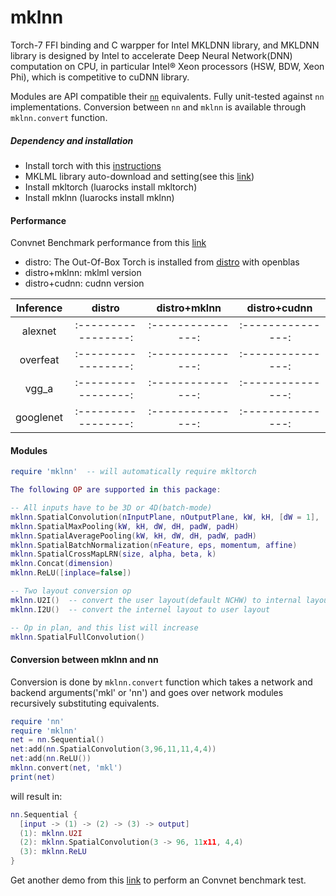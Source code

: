 mklnn
===========

Torch-7 FFI binding and C warpper for Intel MKLDNN library, and MKLDNN library is designed by Intel to accelerate Deep Neural Network(DNN) computation on CPU, in particular Intel® Xeon processors (HSW, BDW, Xeon Phi), which is competitive to cuDNN library.

Modules are API compatible their [`nn`](https://github.com/torch/nn) equivalents. Fully unit-tested against `nn` implementations.
Conversion between `nn` and `mklnn` is available through `mklnn.convert` function.

##### Dependency and installation

* Install torch with this [instructions](http://torch.ch/docs/getting-started.html)
* MKLML library auto-download and setting(see this [link](https://github.com/xhzhao/EnvCheck))
* Install mkltorch (luarocks install mkltorch)
* Install mklnn (luarocks install mklnn)

#### Performance

Convnet Benchmark performance from this [link](https://github.com/xhzhao/convnet-benchmarks/tree/mklnn) 
* distro: The Out-Of-Box Torch is installed from [distro](https://github.com/torch/distro) with openblas
* distro+mklnn: mklml version
* distro+cudnn: cudnn version

|  Inference      |    distro     |   distro+mklnn  | distro+cudnn |
|:-------------:|:-----------------:|:---------------:|:---------------:|
| alexnet      |:-----------------:|:---------------:|:---------------:|
| overfeat     |:-----------------:|:---------------:|:---------------:|
| vgg_a        |:-----------------:|:---------------:|:---------------:|
| googlenet    |:-----------------:|:---------------:|:---------------:|

#### Modules

```lua
require 'mklnn'  -- will automatically require mkltorch

The following OP are supported in this package:

-- All inputs have to be 3D or 4D(batch-mode)
mklnn.SpatialConvolution(nInputPlane, nOutputPlane, kW, kH, [dW = 1], [dH = 1], [padW = 0], [padH = 0], [groups = 1])
mklnn.SpatialMaxPooling(kW, kH, dW, dH, padW, padH)
mklnn.SpatialAveragePooling(kW, kH, dW, dH, padW, padH)
mklnn.SpatialBatchNormalization(nFeature, eps, momentum, affine)
mklnn.SpatialCrossMapLRN(size, alpha, beta, k)
mklnn.Concat(dimension)
mklnn.ReLU([inplace=false])

-- Two layout conversion op
mklnn.U2I()  -- convert the user layout(default NCHW) to internal layout(required by MKLDNN library)
mklnn.I2U()  -- convert the internel layout to user layout

-- Op in plan, and this list will increase
mklnn.SpatialFullConvolution()
```

#### Conversion between mklnn and nn

Conversion is done by `mklnn.convert` function which takes a network and backend arguments('mkl' or 'nn') and goes over
network modules recursively substituting equivalents. 

```lua
require 'nn'
require 'mklnn'
net = nn.Sequential()
net:add(nn.SpatialConvolution(3,96,11,11,4,4))
net:add(nn.ReLU())
mklnn.convert(net, 'mkl')
print(net)
```
will result in:
```lua
nn.Sequential {
  [input -> (1) -> (2) -> (3) -> output]
  (1): mklnn.U2I
  (2): mklnn.SpatialConvolution(3 -> 96, 11x11, 4,4)
  (3): mklnn.ReLU
}
```

Get another demo from this [link](https://github.com/xhzhao/convnet-benchmarks/tree/mklnn) to perform an Convnet benchmark test.

